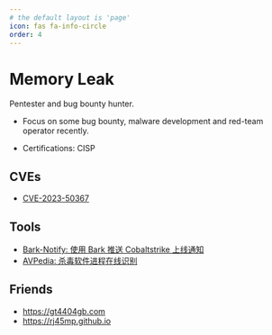 ```yaml
---
# the default layout is 'page'
icon: fas fa-info-circle
order: 4
---
```


# Memory Leak

Pentester and bug bounty hunter.

- Focus on some bug bounty, malware development and red-team operator recently.

- Certifications: CISP

## CVEs

- [CVE-2023-50367](https://cve.mitre.org/cgi-bin/cvename.cgi?name=CVE-2023-50367)

## Tools

- [Bark-Notify: 使用 Bark 推送 Cobaltstrike 上线通知](https://github.com/lsr00ter/Bark-Notify)
- [AVPedia: 杀毒软件进程在线识别](https://lsr00ter.github.io/avpedia)

## Friends

- <https://gt4404gb.com>
- <https://rj45mp.github.io>
